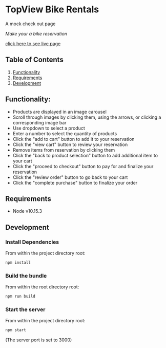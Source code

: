 # TopView Bike Rentals

A mock check out page

*Make your a bike reservation*


[click here to see live page](http://bit.ly/checkout9292019)


## Table of Contents

1. [Functionality](#Functionality)
2. [Requirements](#Requirements)
3. [Development](#Development)


## Functionality: 

- Products are displayed in an image carousel
- Scroll through images by clicking them, using the arrows, or clicking a corresponding image bar
- Use dropdown to select a product
- Enter a number to select the quantity of products 
- Click the "add to cart" button to add it to your reservation
- Click the "view cart" button to review your reservation
- Remove items from reservation by clicking them
- Click the "back to product selection" button to add additional item to your cart
- Click the "proceed to checkout" button to pay for and finalize your reservation
- Click the "review order" button to go back to your cart
- Click the "complete purchase" button to finalize your order

## Requirements
- Node v10.15.3


## Development

### Install Dependencies
From within the project directory root:
```sh
npm install
```

### Build the bundle
From within the root directory root:
```sh
npm run build
```

### Start the server
From within the project directory root:
```sh
npm start
```
(The server port is set to 3000)
